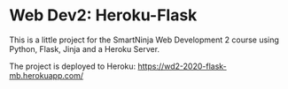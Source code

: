 # Web Dev2: Heroku-Flask

This is a little project for the SmartNinja Web Development 2 course using Python, Flask, Jinja and a Heroku Server.

The project is deployed to Heroku: https://wd2-2020-flask-mb.herokuapp.com/
